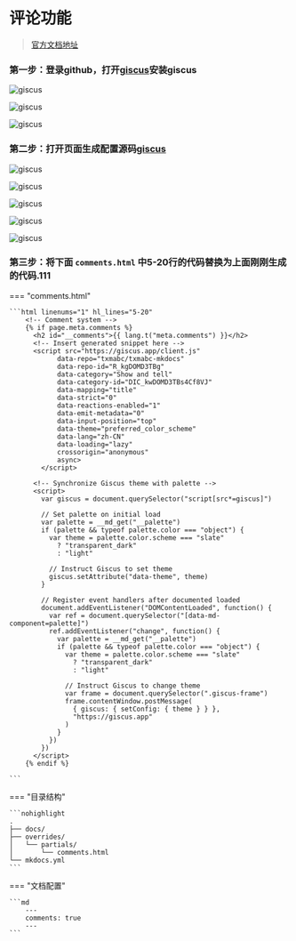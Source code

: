 # 评论功能

> [官方文档地址](https://squidfunk.github.io/mkdocs-material/setup/adding-a-comment-system/)

### 第一步：登录github，打开[giscus](https://github.com/apps/giscus)安装giscus

![giscus](./images/comments1.jpg)

![giscus](./images/comments2.jpg)

![giscus](./images/comments3.jpg)

### 第二步：打开页面生成配置源码[giscus](https://giscus.app)

![giscus](./images/comments4.jpg)

![giscus](./images/comments5.jpg)

![giscus](./images/comments6.jpg)

![giscus](./images/comments7.jpg)

![giscus](./images/comments8.jpg)


### 第三步：将下面 `comments.html` 中5-20行的代码替换为上面刚刚生成的代码.111


=== "comments.html"

    ```html linenums="1" hl_lines="5-20"
        <!-- Comment system -->
        {% if page.meta.comments %}
          <h2 id="__comments">{{ lang.t("meta.comments") }}</h2>
          <!-- Insert generated snippet here -->
          <script src="https://giscus.app/client.js"
                data-repo="txmabc/txmabc-mkdocs"
                data-repo-id="R_kgDOMD3TBg"
                data-category="Show and tell"
                data-category-id="DIC_kwDOMD3TBs4Cf8VJ"
                data-mapping="title"
                data-strict="0"
                data-reactions-enabled="1"
                data-emit-metadata="0"
                data-input-position="top"
                data-theme="preferred_color_scheme"
                data-lang="zh-CN"
                data-loading="lazy"
                crossorigin="anonymous"
                async>
            </script>
        
          <!-- Synchronize Giscus theme with palette -->
          <script>
            var giscus = document.querySelector("script[src*=giscus]")
        
            // Set palette on initial load
            var palette = __md_get("__palette")
            if (palette && typeof palette.color === "object") {
              var theme = palette.color.scheme === "slate"
                ? "transparent_dark"
                : "light"
        
              // Instruct Giscus to set theme
              giscus.setAttribute("data-theme", theme) 
            }
        
            // Register event handlers after documented loaded
            document.addEventListener("DOMContentLoaded", function() {
              var ref = document.querySelector("[data-md-component=palette]")
              ref.addEventListener("change", function() {
                var palette = __md_get("__palette")
                if (palette && typeof palette.color === "object") {
                  var theme = palette.color.scheme === "slate"
                    ? "transparent_dark"
                    : "light"
        
                  // Instruct Giscus to change theme
                  var frame = document.querySelector(".giscus-frame")
                  frame.contentWindow.postMessage(
                    { giscus: { setConfig: { theme } } },
                    "https://giscus.app"
                  )
                }
              })
            })
          </script>
        {% endif %}

    ```

=== "目录结构"

    ```nohighlight
    .
    ├── docs/
    ├── overrides/
    │   └── partials/
    │       └── comments.html
    └── mkdocs.yml
    ```

=== "文档配置"

    ```md
        ---
        comments: true
        ---
    ```